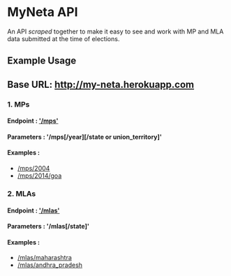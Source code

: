 # MyNeta API

An API *scraped* together to make it easy to see and work with MP and MLA data submitted at the time of elections.

## Example Usage

## Base URL: http://my-neta.herokuapp.com

### 1. MPs
#### Endpoint : ['/mps'](https://my-neta.herokuapp.com/mps)
#### Parameters : '/mps[/year][/state or union_territory]'
#### Examples : 
* [/mps/2004](https://my-neta.herokuapp.com/mps/2004)
* [/mps/2014/goa](https://my-neta.herokuapp.com/mps/2014/goa)

### 2. MLAs
#### Endpoint : ['/mlas'](https://my-neta.herokuapp.com/mlas)
#### Parameters : '/mlas[/state]'
#### Examples :
- [/mlas/maharashtra](https://my-neta.herokuapp.com/mlas/maharashtra)
- [/mlas/andhra_pradesh](https://my-neta.herokuapp.com/mlas/andhra_pradesh)
